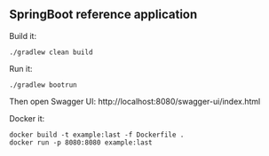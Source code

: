 SpringBoot reference application
--------------------------------
Build it:
```shell
./gradlew clean build
```

Run it:
```shell
./gradlew bootrun
```

Then open Swagger UI: http://localhost:8080/swagger-ui/index.html

Docker it:
```shell
docker build -t example:last -f Dockerfile .
docker run -p 8080:8080 example:last
```